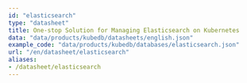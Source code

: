 ```yaml
---
id: "elasticsearch"
type: "datasheet"
title: One-stop Solution for Managing Elasticsearch on Kubernetes
data: "data/products/kubedb/datasheets/english.json"
example_code: "data/products/kubedb/databases/elasticsearch.json"
url: "/en/datasheet/elasticsearch"
aliases:
- /datasheet/elasticsearch
---
```

